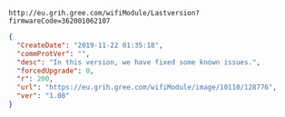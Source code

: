 `http://eu.grih.gree.com/wifiModule/Lastversion?firmwareCode=362001062107`

```json
{
  "CreateDate": "2019-11-22 01:35:18",
  "commProtVer": "",
  "desc": "In this version, we have fixed some known issues.",
  "forcedUpgrade": 0,
  "r": 200,
  "url": "https://eu.grih.gree.com/wifiModule/image/10110/128776",
  "ver": "1.08"
}
```
